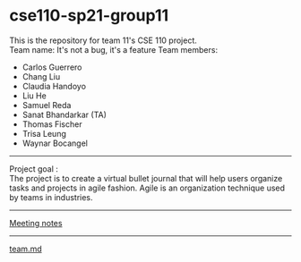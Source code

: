 # cse110-sp21-group11
This is the repository for team 11's CSE 110 project.  
Team name: It's not a bug, it's a feature
Team members:   
- Carlos Guerrero
- Chang Liu
- Claudia Handoyo
- Liu He 
- Samuel Reda
- Sanat Bhandarkar (TA)
- Thomas Fischer
- Trisa Leung
- Waynar Bocangel  
<hr></hr>

Project goal :  
The project is to create a virtual bullet journal that will help users organize tasks and projects in agile fashion.
Agile is an organization technique used by teams in industries. 
<hr></hr> 

[Meeting notes](/admin/meetings)
<hr></hr>

[team.md](/admin/team.md)
